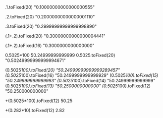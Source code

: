 
.1.toFixed(20)
"0.10000000000000000555"

.2.toFixed(20)
"0.20000000000000001110"

.3.toFixed(20)
"0.29999999999999998890"

(.1+.2).toFixed(20)
"0.30000000000000004441"

(.1+.2).toFixed(16)
"0.3000000000000000"

0.5025*100
50.24999999999999
0.5025.toFixed(20)
"0.50249999999999994671"


(0.5025*100).toFixed(20)
"50.24999999999999289457"
(0.5025*100).toFixed(16)
"50.2499999999999929"
(0.5025*100).toFixed(15)
"50.249999999999993"
(0.5025*100).toFixed(14)
"50.24999999999999"
(0.5025*100).toFixed(13)
"50.2500000000000"
(0.5025*100).toFixed(12)
"50.250000000000"

+(0.5025*100).toFixed(12)
50.25

+(0.282*10).toFixed(12)
2.82
